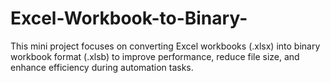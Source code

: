 # Excel-Workbook-to-Binary-
This mini project focuses on converting Excel workbooks (.xlsx) into binary workbook format (.xlsb) to improve performance, reduce file size, and enhance efficiency during automation tasks.

